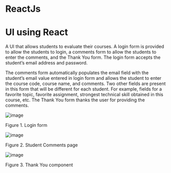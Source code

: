 # ReactJs
# UI using React

A UI that allows students to evaluate their courses. A login form is provided to allow the students to login, a comments form to allow the students to enter the comments, and the Thank You form. The login form accepts the student’s email address and password.

The comments form automatically populates the email field with the student’s email value entered in login form and allows the student to enter the course code, course name, and comments. Two other fields are present in this form that will be different for each student. For example, fields for a favorite topic, favorite assignment, strongest technical skill obtained in this course, etc. The Thank You form thanks the user for providing the comments.

![image](https://user-images.githubusercontent.com/93049055/234720653-64f7a203-5eff-4402-ad6f-e89a009ab82b.png)

Figure 1. Login form


![image](https://user-images.githubusercontent.com/93049055/234720673-dbe84381-191a-4602-bad9-4e632db1ccc6.png)

Figure 2. Student Comments page


![image](https://user-images.githubusercontent.com/93049055/234720693-2ad12aec-aeda-44c5-82b5-9d06b6ab2387.png)

Figure 3. Thank You component

